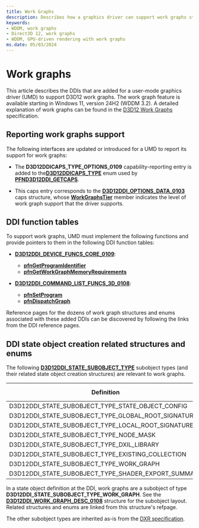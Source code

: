 ```yaml
---
title: Work Graphs
description: Describes how a graphics driver can support work graphs starting in Windows 11, version 24H2 (WDDM 3.2).
keywords:
- WDDM, work graphs
- Direct3D 12, work graphs
- WDDM, GPU-driven rendering with work graphs
ms.date: 05/03/2024
---
```


# Work graphs

This article describes the DDIs that are added for a user-mode graphics driver (UMD) to support D3D12 work graphs. The work graph feature is available starting in Windows 11, version 24H2 (WDDM 3.2). A detailed explanation of work graphs can be found in the [D3D12 Work Graphs](https://microsoft.github.io/DirectX-Specs/d3d/WorkGraphs.html) specification.

## Reporting work graphs support

The following interfaces are updated or introduced for a UMD to report its support for work graphs:

* The **D3D12DDICAPS_TYPE_OPTIONS_0109** capability-reporting entry is added to the[**D3D12DDICAPS_TYPE**](/windows-hardware/drivers/ddi/d3d12umddi/ne-d3dumddi-d3dddicaps_type) enum used by [**PFND3D12DDI_GETCAPS**](/windows-hardware/drivers/ddi/d3dumddi/nc-d3dumddi-pfnd3dddi_getcaps).

* This caps entry corresponds to the [**D3D12DDI_OPTIONS_DATA_0103**](/windows-hardware/drivers/ddi/d3d12umddi/ns-d3d12umddi-d3d12ddi_options_data_0103) caps structure, whose [**WorkGraphsTier**](/windows-hardware/drivers/ddi/d3d12umddi/ne-d3d12umddi-d3d12ddi_work_graphs_tier) member indicates the level of work graph support that the driver supports.

## DDI function tables

To support work graphs, UMD must implement the following functions and provide pointers to them in the following DDI function tables:

* [**D3D12DDI_DEVICE_FUNCS_CORE_0109**](/windows-hardware/drivers/ddi/d3d12umddi/ns-d3d12umddi-d3d12ddi_device_funcs_core_0109):
  * [**pfnGetProgramIdentifier**](/windows-hardware/drivers/ddi/d3d12umddi/nc-d3d12umddi-pfnd3d12ddi_get_program_identifier_0108)
  * [**pfnGetWorkGraphMemoryRequirements**](/windows-hardware/drivers/ddi/d3d12umddi/nc-d3d12umddi-pfnd3d12ddi_get_work_graph_memory_requirements_0108)

* [**D3D12DDI_COMMAND_LIST_FUNCS_3D_0108**](/windows-hardware/drivers/ddi/d3d12umddi/ns-d3d12umddi-d3d12ddi_command_list_funcs_3d_0108):
  * [**pfnSetProgram**](/windows-hardware/drivers/ddi/d3d12umddi/nc-d3d12umddi-pfnd3d12ddi_set_program_0108)
  * [**pfnDispatchGraph**](/windows-hardware/drivers/ddi/d3d12umddi/nc-d3d12umddi-pfnd3d12ddi_dispatch_graph_0108)

Reference pages for the dozens of work graph structures and enums associated with these added DDIs can be discovered by following the links from the DDI reference pages.

## DDI state object creation related structures and enums

The following [**D3D12DDI_STATE_SUBOBJECT_TYPE**](/windows-hardware/drivers/ddi/d3d12umddi/ne-d3d12umddi-d3d12ddi_state_subobject_type) subobject types (and their related state object creation structures) are relevant to work graphs.

| Definition | Enum Value | Related Structure |
| ---------- | ---------- | ----------------- |
| D3D12DDI_STATE_SUBOBJECT_TYPE_STATE_OBJECT_CONFIG   | 0 | D3D12DDI_STATE_OBJECT_CONFIG_0054 |
| D3D12DDI_STATE_SUBOBJECT_TYPE_GLOBAL_ROOT_SIGNATURE | 1 | D3D12DDI_GLOBAL_ROOT_SIGNATURE_0054 |
| D3D12DDI_STATE_SUBOBJECT_TYPE_LOCAL_ROOT_SIGNATURE  | 2 | D3D12DDI_LOCAL_ROOT_SIGNATURE_0054 |
| D3D12DDI_STATE_SUBOBJECT_TYPE_NODE_MASK             | 3 | D3D12_NODE_MASK_0054 |
| D3D12DDI_STATE_SUBOBJECT_TYPE_DXIL_LIBRARY          | 5 | D3D12DDI_DXIL_LIBRARY_DESC_0054 |
| D3D12DDI_STATE_SUBOBJECT_TYPE_EXISTING_COLLECTION   | 6 |  D3D12DDI_EXISTING_COLLECTION_DESC_0054 |
| D3D12DDI_STATE_SUBOBJECT_TYPE_WORK_GRAPH            | 13| D3D12DDI_WORK_GRAPH_DESC_0108 |
| D3D12DDI_STATE_SUBOBJECT_TYPE_SHADER_EXPORT_SUMMARY | 0x100000 | D3D12DDI_FUNCTION_SUMMARY_005 |

In a state object definition at the DDI, work graphs are a subobject of type **D3D12DDI_STATE_SUBOBJECT_TYPE_WORK_GRAPH**. See the [**D3D12DDI_WORK_GRAPH_DESC_0108**](/windows-hardware/drivers/ddi/d3d12umddi/ns-d3d12umddi-d3d12ddi_work_graph_desc_0108) structure for the subobject layout. Related structures and enums are linked from this structure's refpage.

The other subobject types are inherited as-is from the [DXR specification](https://microsoft.github.io/DirectX-Specs/d3d/Raytracing.html).
